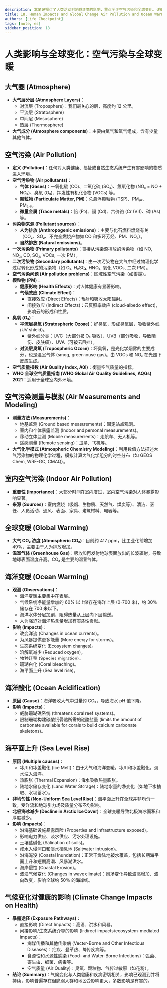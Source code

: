 ```yaml
---
description: 本笔记探讨了人类活动对地球环境的影响，重点关注空气污染和全球变化。详细介绍了大气圈结构、空气污染物的类型、来源、测量与模拟方法，以及室内空气污染问题。深入分析了全球变暖的原因（温室气体）及其对海洋（变暖、酸化）和海平面上升的影响，并讨论了气候变化对人类健康的多种影响途径。
title: 18. Human Impacts and Global Change Air Pollution and Ocean Warming
authors: [Life_Checkpoint]
tags: [note, es]
sidebar_position: 18
---
```

# 人类影响与全球变化：空气污染与全球变暖

## 大气圈 (Atmosphere)

*   **大气层分层 (Atmosphere Layers)**：
    *   对流层 (Troposphere)：我们最关心的层，高度约 12 公里。
    *   平流层 (Stratosphere)
    *   中间层 (Mesosphere)
    *   热层 (Thermosphere)
*   **大气成分 (Atmosphere components)**：主要由氮气和氧气组成，含有少量其他气体。

## 空气污染 (Air Pollution)

*   **定义 (Pollution)**：任何对人类健康、福祉或自然生态系统产生有害影响的物质进入环境。
*   **空气污染物 (Air pollutants)**：
    *   **气体 (Gases)**：一氧化碳 (CO)、二氧化硫 (SO₂)、氮氧化物 (NOₓ = NO + NO₂)、臭氧 (O₃)、挥发性有机化合物 (VOCs) 等。
    *   **颗粒物 (Particulate Matter, PM)**：总悬浮颗粒物 (TSP)、PM₁₀、PM₂.₅。
    *   **微量金属 (Trace metals)**：铅 (Pb)、镉 (Cd)、六价铬 (Cr (VI))、砷 (As) 等。
*   **污染物来源 (Pollutant sources)**：
    *   **人为排放 (Anthropogenic emissions)**：主要与化石燃料燃烧有关（CO₂、SO₂、不完全燃烧产物如 CO 和多环芳烃、PM、NOₓ）。
    *   **自然排放 (Natural emissions)**。
*   **一次污染物 (Primary pollutants)**：直接从污染源排放的污染物（如 NO, NO₂, CO, SO₂, VOCs, 一次 PM）。
*   **二次污染物 (Secondary pollutants)**：由一次污染物在大气中经过物理化学过程转化形成的污染物（如 O₃, H₂SO₄, HNO₃, 氧化 VOCs, 二次 PM）。
*   **空气污染问题 (Air pollution problems)**：区域性空气污染（如雾霾）。
*   **颗粒物 (PM)**：
    *   **健康影响 (Health Effects)**：对人体健康有显著影响。
    *   **气候效应 (Climate Effect)**：
        *   直接效应 (Direct Effects)：散射和吸收太阳辐射。
        *   间接效应 (Indirect Effects)：云反照率效应 (cloud-albedo effect)，影响云的形成和性质。
*   **臭氧 (O₃)**：
    *   **平流层臭氧 (Stratospheric Ozone)**：好臭氧，形成臭氧层，吸收紫外线 (UV shield)。
        *   紫外线分类：UVC（大部分被 O₃ 吸收）、UVB（部分吸收，导致晒伤、皮肤癌）、UVA（可被云阻挡）。
    *   **对流层臭氧 (Tropospheric Ozone)**：坏臭氧，是光化学烟雾的主要成分，也是温室气体 (smog, greenhouse gas)。由 VOCs 和 NOₓ 在光照下反应生成。
*   **空气质量指数 (Air Quality Index, AQI)**：衡量空气质量的指标。
*   **WHO 全球空气质量指南 (WHO Global Air Quality Guidelines, AQGs) 2021**：适用于全球室内外环境。

## 空气污染测量与模拟 (Air Measurements and Modeling)

*   **测量方法 (Measurements)**：
    *   地基监测 (Ground based measurements)：固定站点观测。
    *   室内和个体暴露监测 (Indoor and personal measurements)。
    *   移动立体监测 (Mobile measurements)：走航车、无人机等。
    *   遥感测量 (Remote sensing)：卫星、飞机等。
*   **大气化学模式 (Atmospheric Chemistry Modeling)**：利用数值方法描述大气污染物的物理化学过程，模拟计算大气化学组分的时空分布（如 GEOS Chem, WRF-GC, CMAQ）。

## 室内空气污染 (Indoor Air Pollution)

*   **重要性 (Importance)**：大部分时间在室内度过，室内空气污染对人体暴露影响显著。
*   **来源 (Sources)**：室内燃烧（吸烟、生物质、天然气、煤炭等）、清洁、烹饪、人员活动、通风、表面、家具、建筑材料、电器等。

## 全球变暖 (Global Warming)

*   **大气 CO₂ 浓度 (Atmospheric CO₂)**：目前约 417 ppm，比工业化前增加 49%，主要由于人为排放增加。
*   **温室气体 (Greenhouse Gas)**：吸收和再发射地球表面放出的长波辐射，导致地球表面温度升高。CO₂ 是主要的温室气体。

## 海洋变暖 (Ocean Warming)

*   **观测 (Observations)**：
    *   海洋变暖主要集中在表层。
    *   气候系统净能量增加的 60% 以上储存在海洋上层 (0-700 米)，约 30% 储存在 700 米以下。
    *   海洋水体分层加剧，阻碍热量从上层向下层输送。
    *   人为强迫对海洋热含量增加有实质性贡献。
*   **影响 (Impacts)**：
    *   改变洋流 (Changes in ocean currents)。
    *   为风暴提供更多能量 (More energy for storms)。
    *   生态系统变化 (Ecosystem changes)。
    *   溶解氧减少 (Reduced oxygen)。
    *   物种迁移 (Species migration)。
    *   珊瑚白化 (Coral bleaching)。
    *   海平面上升 (Sea level rise)。

## 海洋酸化 (Ocean Acidification)

*   **原因 (Cause)**：海洋吸收大气中过量的 CO₂，导致海水 pH 值下降。
*   **影响 (Impacts)**：
    *   威胁珊瑚礁系统 (threatens coral reef systems)。
    *   限制珊瑚构建碳酸钙骨骼所需的碳酸盐量 (limits the amount of carbonate available for corals to build calcium carbonate skeletons)。

## 海平面上升 (Sea Level Rise)

*   **原因 (Multiple causes)**：
    *   冰川和冰盖融化 (Ice Melt)：由于大气和海洋变暖，冰川和冰盖融化，淡水注入海洋。
    *   热膨胀 (Thermal Expansion)：海水吸收热量膨胀。
    *   陆地水储存变化 (Land Water Storage)：陆地水量的净变化（如地下水抽取、水坝蓄水）。
*   **非均匀性 (Non-Uniform Sea Level Rise)**：海平面上升在全球并非均匀一致，受洋流和地球引力场及质量分布不均影响。
*   **北极海冰减少 (Decline in Arctic Ice Cover)**：全球变暖导致北极海冰面积和厚度减少。
*   **影响 (Impacts)**：
    *   沿海基础设施暴露风险 (Properties and infrastructure exposed)。
    *   影响电力供应、淡水供应、污水处理设施。
    *   土壤盐碱化 (Salination of soils)。
    *   咸水入侵河口和淡水栖息地 (Saltwater intrusion)。
    *   沿海淹没 (Coastal Inundation)：正常干燥陆地被水覆盖，包括长期海平面上升和短期高潮、风暴潮洪水。
    *   海岸侵蚀 (Coastal Erosion)。
    *   波浪气候变化 (Changes in wave climate)：风场变化导致波高增加、波向改变，影响全球约 50% 的海岸线。

## 气候变化对健康的影响 (Climate Change Impacts on Health)

*   **暴露途径 (Exposure Pathways)**：
    *   直接影响 (Direct Impacts)：高温、洪水和风暴。
    *   间接影响/生态系统介导的影响 (Indirect impacts/ecosystem-mediated impacts)：
        *   病媒传播和其他传染病 (Vector-Borne and Other Infectious Diseases)：疟疾、登革热、蜱传疾病等。
        *   食源性和水源性感染 (Food- and Water-Borne Infections)：弧菌、寄生虫、细菌、病毒等。
        *   空气质量 (Air Quality)：臭氧、颗粒物、气传过敏原（如花粉）。
*   **结论 (Summary)**：气候变化与人类健康和疾病密切相关，影响已观测到并将持续，影响普遍存在但脆弱人群和地区受影响更大，多数影响是有害的。
